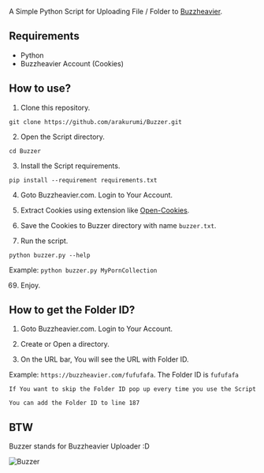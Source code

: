A Simple Python Script for Uploading File / Folder to [Buzzheavier](https://buzzheavier.com/).

## Requirements
- Python
- Buzzheavier Account (Cookies)

## How to use?
1. Clone this repository.
```
git clone https://github.com/arakurumi/Buzzer.git
```

2. Open the Script directory.
```
cd Buzzer
```

3. Install the Script requirements.
```
pip install --requirement requirements.txt
```
4. Goto Buzzheavier.com. Login to Your Account.

5. Extract Cookies using extension like [Open-Cookies](https://chromewebstore.google.com/detail/open-cookiestxt/gdocmgbfkjnnpapoeobnolbbkoibbcif/).

6. Save the Cookies to Buzzer directory with name `buzzer.txt`.

7. Run the script.
```
python buzzer.py --help
```
Example: `python buzzer.py MyPornCollection`

69. Enjoy.

## How to get the Folder ID?
1. Goto Buzzheavier.com. Login to Your Account.

2. Create or Open a directory.

3. On the URL bar, You will see the URL with Folder ID.

Example: `https://buzzheavier.com/fufufafa`. The Folder ID is `fufufafa`

```
If You want to skip the Folder ID pop up every time you use the Script

You can add the Folder ID to line 187
```

## BTW
Buzzer stands for Buzzheavier Uploader :D

![Buzzer](https://i.kek.sh/6N1ZauQXeDu.png)
